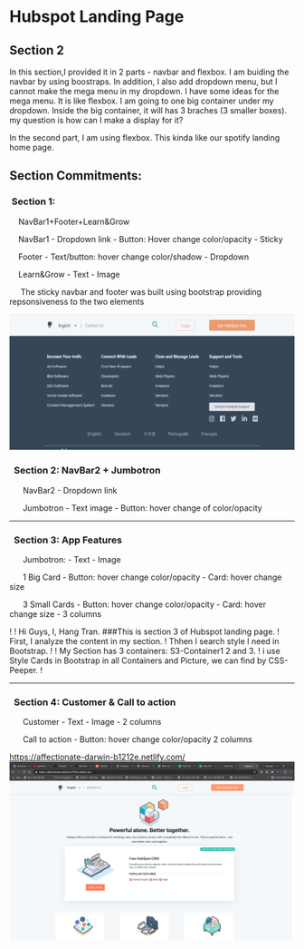 # Hubspot Landing Page

## Section 2

In this section,I provided it in 2 parts - navbar and flexbox.
I am buiding the navbar by using boostraps. In addition, I also add dropdown menu, but I cannot make the mega menu in my dropdown. I have some ideas for the mega menu. It is like flexbox. I am going to one big container under my dropdown. Inside the big container, it will has 3 braches (3 smaller boxes). my question is how can I make a display for it?

In the second part, I am using flexbox. This kinda like our spotify landing home page.

## Section Commitments:

### &nbsp;Section 1:

&nbsp;&nbsp;&nbsp; NavBar1+Footer+Learn&Grow

&nbsp;&nbsp;&nbsp; NavBar1 - Dropdown link - Button: Hover change color/opacity - Sticky

&nbsp;&nbsp;&nbsp; Footer - Text/button: hover change color/shadow - Dropdown

&nbsp;&nbsp;&nbsp; Learn&Grow - Text - Image

&nbsp;&nbsp;&nbsp;&nbsp; The sticky navbar and footer was built using bootstrap providing repsonsiveness to the two elements

![](./img/StickyNavFooter.png)

### &nbsp; Section 2: NavBar2 + Jumbotron

&nbsp; &nbsp; &nbsp; NavBar2 - Dropdown link

&nbsp; &nbsp; &nbsp; Jumbotron - Text image - Button: hover change of color/opacity

---

### &nbsp; Section 3: App Features

&nbsp; &nbsp; &nbsp; Jumbotron: - Text - Image

&nbsp; &nbsp; &nbsp; 1 Big Card - Button: hover change color/opacity - Card: hover change size

&nbsp; &nbsp; &nbsp; 3 Small Cards - Button: hover change color/opacity - Card: hover change size - 3 columns

!
! Hi Guys, I, Hang Tran.
###This is section 3 of Hubspot landing page.
! First, I analyze the content in my section.
! Thhen I search style I need in Bootstrap.
!
! My Section has 3 containers: S3-Container1 2 and 3.
! i use Style Cards in Bootstrap in all Containers and Picture, we can find by CSS-Peeper.
!

---

### &nbsp; Section 4: Customer & Call to action

&nbsp; &nbsp; &nbsp; Customer - Text - Image - 2 columns

&nbsp; &nbsp; &nbsp; Call to action - Button: hover change color/opacity
2 columns

https://affectionate-darwin-b1212e.netlify.com/
![](screenshot-Hubspot-landing-page.png)
